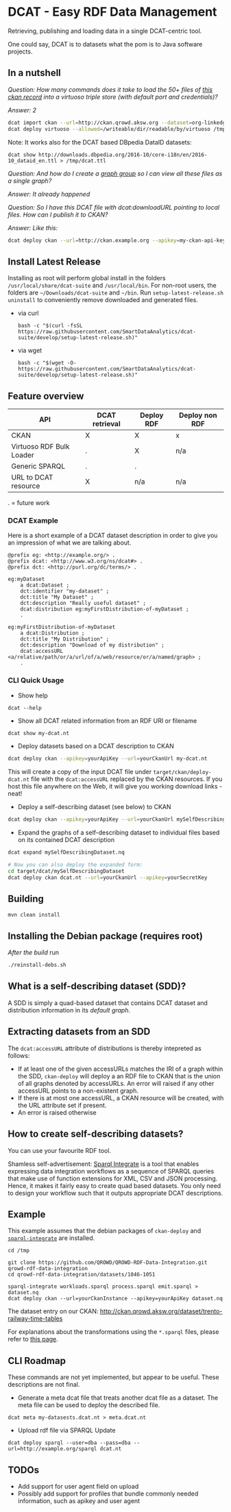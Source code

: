# DCAT - Easy RDF Data Management

Retrieving, publishing and loading data in a single DCAT-centric tool.

One could say, DCAT is to datasets what the pom is to Java software projects.

## In a nutshell

*Question:* _How many commands does it take to load the 50+ files of [this ckan record](http://ckan.qrowd.aksw.org/dataset/org-linkedgeodata-osm-bremen-2018-04-04) into a virtuoso triple store (with default port and credentials)?_

*Answer:* _2_

```bash
dcat import ckan --url=http://ckan.qrowd.aksw.org --dataset=org-linkedgeodata-osm-bremen-2018-04-04 > /tmp/dcat.nt
dcat deploy virtuoso --allowed=/writeable/dir/readable/by/virtuoso /tmp/dcat.nt
```

Note: It works also for the DCAT based DBpedia DataID datasets:
```
dcat show http://downloads.dbpedia.org/2016-10/core-i18n/en/2016-10_dataid_en.ttl > /tmp/dcat.ttl
```

*Question:* _And how do I create a [graph group](http://docs.openlinksw.com/virtuoso/rdfgraphsecuritygroups/) so I can view all these files as a single graph?_

*Answer:* _It already happened_


*Question:* _So I have this DCAT file with dcat:downloadURL pointing to local files. How can I publish it to CKAN?_

*Answer:* _Like this:_
```bash
dcat deploy ckan --url=http://ckan.example.org --apikey=my-ckan-api-key dcat.nt
```


## Install Latest Release
Installing as root will perform global install in the folders `/usr/local/share/dcat-suite` and `/usr/local/bin`.
For non-root users, the folders are `~/Downloads/dcat-suite` and `~/bin`.
Run `setup-latest-release.sh uninstall` to conveniently remove downloaded and generated files.

* via curl

    `bash -c "$(curl -fsSL https://raw.githubusercontent.com/SmartDataAnalytics/dcat-suite/develop/setup-latest-release.sh)"`

* via wget

    `bash -c "$(wget -O- https://raw.githubusercontent.com/SmartDataAnalytics/dcat-suite/develop/setup-latest-release.sh)"`
    
## Feature overview

| API                        | DCAT retrieval | Deploy RDF | Deploy non RDF |
|----------------------------|----------------|------------|----------------|
| CKAN                       |      X         |       X    |     x          |
| Virtuoso RDF Bulk Loader   |      .         |       X    |    n/a         |
| Generic SPARQL             |      .         |       .    |                |
| URL to DCAT resource       |      X         |      n/a   |    n/a         |


. = future work

### DCAT Example
Here is a short example of a DCAT dataset description in order to give you an impression of what we are talking about.

```turtle
@prefix eg: <http://example.org/> .
@prefix dcat: <http://www.w3.org/ns/dcat#> .
@prefix dct: <http://purl.org/dc/terms/> .

eg:myDataset
    a dcat:Dataset ;
    dct:identifier "my-dataset" ;
    dct:title "My Dataset" ;
    dct:description "Really useful dataset" ;
    dcat:distribution eg:myFirstDistribution-of-myDataset ;
    .

eg:myFirstDistribution-of-myDataset
    a dcat:Distribution ;
    dct:title "My Distribution" ;
    dct:description "Download of my distribution" ;
    dcat:accessURL <a/relative/path/or/a/url/of/a/web/resource/or/a/named/graph> ;
    .

```

### CLI Quick Usage

* Show help
```
dcat --help
```

* Show all DCAT related information from an RDF URI or filename

```bash
dcat show my-dcat.nt
```

* Deploy datasets based on a DCAT description to CKAN

```bash
dcat deploy ckan --apikey=yourApiKey --url=yourCkanUrl my-dcat.nt
```

This will create a copy of the input DCAT file under `target/ckan/deploy-dcat.nt` file with the `dcat:accessURL` replaced by the CKAN resources. If you host this file anywhere on the Web, it will give you working download links - neat!

* Deploy a self-describing dataset (see below) to CKAN

```bash
dcat deploy ckan --apikey=yourApiKey --url=yourCkanUrl mySelfDescribingDataset.nq
```

* Expand the graphs of a self-describing dataset to individual files based on its contained DCAT description
```bash
dcat expand mySelfDescribingDataset.nq

# Now you can also deploy the expanded form:
cd target/dcat/mySelfDescribingDataset
dcat deploy ckan dcat.nt --url=yourCkanUrl --apikey=yourSecretKey
```


## Building
```bash
mvn clean install
```

## Installing the Debian package (requires root)

*After the build* run

```bash
./reinstall-debs.sh
```


## What is a self-describing dataset (SDD)?
A SDD is simply a quad-based dataset that contains DCAT dataset and distribution information in its _default graph_.

## Extracting datasets from an SDD
The `dcat:accessURL` attribute of distributions is thereby intepreted as follows:
* If at least one of the given accessURLs matches the IRI of a graph within the SDD, `ckan-deploy` will deploy a an RDF file to CKAN that is the union of all graphs denoted by accessURLs. An error will raised if any other accessURL points to a non-existent graph.
* If there is at most one accessURL, a CKAN resource will be created, with the URL attribute set if present.
* An error is raised otherwise

## How to create self-describing datasets?
You can use your favourite RDF tool.

Shamless self-advertisement: [Sparql Integrate](https://github.com/SmartDataAnalytics/SparqlIntegrate) is a tool that enables expressing data integration workflows as a sequence of SPARQL queries that make use of function extensions for XML, CSV and JSON processing. Hence, it makes it fairly easy to  create quad based datasets. You only need to design your workflow such that it outputs appropriate DCAT descriptions.


## Example
This example assumes that the debian packages of `ckan-deploy` and [`sparql-integrate`](https://github.com/SmartDataAnalytics/SparqlIntegrate) are installed.


```
cd /tmp

git clone https://github.com/QROWD/QROWD-RDF-Data-Integration.git qrowd-rdf-data-integration
cd qrowd-rdf-data-integration/datasets/1046-1051

sparql-integrate workloads.sparql process.sparql emit.sparql > dataset.nq
dcat deploy ckan --url=yourCkanInstance --apikey=yourApiKey dataset.nq
```

The dataset entry on our CKAN: http://ckan.qrowd.aksw.org/dataset/trento-railway-time-tables

For explanations about the transformations using the `*.sparql` files, please refer to [this page](https://github.com/QROWD/QROWD-RDF-Data-Integration/tree/master/datasets/1046-1051).


## CLI Roadmap

These commands are not yet implemented, but appear to be useful. These descriptions are not final.

* Generate a meta dcat file that treats another dcat file as a dataset. The meta file can be used to deploy the described file.
```
dcat meta my-datasests.dcat.nt > meta.dcat.nt
```

* Upload rdf file via SPARQL Update
```
dcat deploy sparql --user=dba --pass=dba --url=http://example.org/sparql dcat.nt
```



## TODOs

* Add support for user agent field on upload
* Possibly add support for profiles that bundle commonly needed information, such as apikey and user agent


